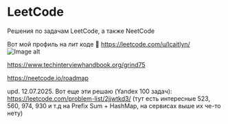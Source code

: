 # LeetCode
Решения по задачам LeetCode, а также NeetCode

Вот мой профиль на лит коде 🤪 https://leetcode.com/u/lcaitlyn/
![Image alt](https://img.shields.io/badge/dynamic/json?style=for-the-badge&labelColor=black&color=%23ffa116&label=Solved&query=solvedOverTotal&url=https%3A%2F%2Fleetcode-badge.vercel.app%2Fapi%2Fusers%2Flcaitlyn&logo=leetcode&logoColor=yellow)

https://www.techinterviewhandbook.org/grind75

https://neetcode.io/roadmap

upd. 12.07.2025. Вот еще эти решаю (Yandex 100 задач):
https://leetcode.com/problem-list/2jjwtkd3/
(тут есть интересные 523, 560, 974, 930 и т.д на Prefix Sum + HashMap, на сервисах выше их че-то нету)